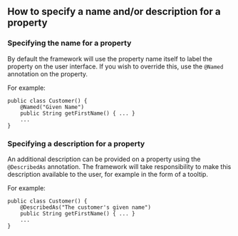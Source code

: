 How to specify a name and/or description for a property
-------------------------------------------------------

[//]: # (content copied to _user-guide_xxx)

### Specifying the name for a property

By default the framework will use the property name itself to label the
property on the user interface. If you wish to override this, use the
`@Named `annotation on the property.

For example:

    public class Customer() {
        @Named("Given Name")
        public String getFirstName() { ... }
        ...
    }

### Specifying a description for a property

An additional description can be provided on a property using the
`@DescribedAs` annotation. The framework will take responsibility to
make this description available to the user, for example in the form of
a tooltip.

For example:

    public class Customer() {
        @DescribedAs("The customer's given name")
        public String getFirstName() { ... }
        ...
    }

